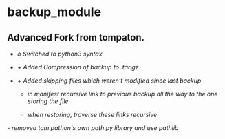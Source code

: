 # backup_module
**Advanced Fork from tompaton.**
--

  * *o Switched to python3 syntax*

  * *+ Added Compression of backup to .tar.gz*

  * *+ Added skipping files which weren't modified since last backup*

    * *in manifest recursive link to previous backup all the way to the one storing the file*
    
    * *when restoring, traverse these links recursive*

*- removed tom pathon's own path.py library and use pathlib*
